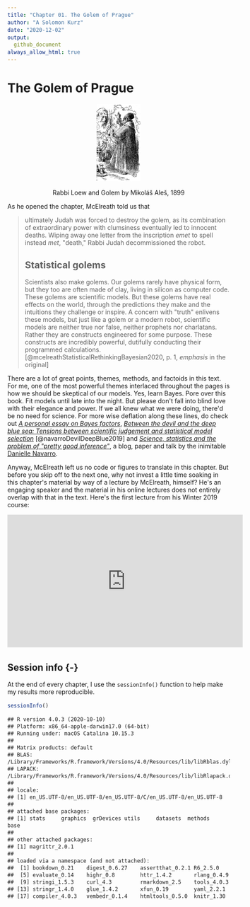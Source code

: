 ```yaml
---
title: "Chapter 01. The Golem of Prague"
author: "A Solomon Kurz"
date: "2020-12-02"
output:
  github_document
always_allow_html: true
---
```


# The Golem of Prague

<div class="figure" style="text-align: center">
<img src="pictures/Golem_and_Loew.jpg" alt="Rabbi Loew and Golem by Mikoláš Aleš, 1899" width="20%" />
<p class="caption">Rabbi Loew and Golem by Mikoláš Aleš, 1899</p>
</div>

As he opened the chapter, McElreath told us that

> ultimately Judah was forced to destroy the golem, as its combination of extraordinary power with clumsiness eventually led to innocent deaths. Wiping away one letter from the inscription *emet* to spell instead *met*, "death," Rabbi Judah decommissioned the robot.
>
> ## Statistical golems
>
> Scientists also make golems. Our golems rarely have physical form, but they too are often made of clay, living in silicon as computer code. These golems are scientific models. But these golems have real effects on the world, through the predictions they make and the intuitions they challenge or inspire. A concern with "truth" enlivens these models, but just like a golem or a modern robot, scientific models are neither true nor false, neither prophets nor charlatans. Rather they are constructs engineered for some purpose. These constructs are incredibly powerful, dutifully conducting their programmed calculations. [@mcelreathStatisticalRethinkingBayesian2020, p. 1, *emphasis* in the original]

There are a lot of great points, themes, methods, and factoids in this text. For me, one of the most powerful themes interlaced throughout the pages is how we should be skeptical of our models. Yes, learn Bayes. Pore over this book. Fit models until late into the night. But please don't fall into blind love with their elegance and power. If we all knew what we were doing, there'd be no need for science. For more wise deflation along these lines, do check out [*A personal essay on Bayes factors*](https://djnavarro.net/post/a-personal-essay-on-bayes-factors/), [*Between the devil and the deep blue sea: Tensions between scientific judgement and statistical model selection*](https://link.springer.com/article/10.1007/s42113-018-0019-z) [@navarroDevilDeepBlue2019] and [*Science, statistics and the problem of "pretty good inference"*](https://www.youtube.com/watch?v=tNkmsAOn7aU), a blog, paper and talk by the inimitable [Danielle Navarro](https://twitter.com/djnavarro?lang=en).

Anyway, McElreath left us no code or figures to translate in this chapter. But before you skip off to the next one, why not invest a little time soaking in this chapter's material by way of a lecture by McElreath, himself? He's an engaging speaker and the material in his online lectures does not entirely overlap with that in the text. Here's the first lecture from his Winter 2019 course:

<!--html_preserve--><div class="vembedr" align="center">
<div>
<iframe src="https://www.youtube.com/embed/4WVelCswXo4" width="533" height="300" frameborder="0" allowfullscreen=""></iframe>
</div>
</div><!--/html_preserve-->

## Session info {-}

At the end of every chapter, I use the `sessionInfo()` function to help make my results more reproducible.


```r
sessionInfo()
```

```
## R version 4.0.3 (2020-10-10)
## Platform: x86_64-apple-darwin17.0 (64-bit)
## Running under: macOS Catalina 10.15.3
## 
## Matrix products: default
## BLAS:   /Library/Frameworks/R.framework/Versions/4.0/Resources/lib/libRblas.dylib
## LAPACK: /Library/Frameworks/R.framework/Versions/4.0/Resources/lib/libRlapack.dylib
## 
## locale:
## [1] en_US.UTF-8/en_US.UTF-8/en_US.UTF-8/C/en_US.UTF-8/en_US.UTF-8
## 
## attached base packages:
## [1] stats     graphics  grDevices utils     datasets  methods   base     
## 
## other attached packages:
## [1] magrittr_2.0.1
## 
## loaded via a namespace (and not attached):
##  [1] bookdown_0.21    digest_0.6.27    assertthat_0.2.1 R6_2.5.0        
##  [5] evaluate_0.14    highr_0.8        httr_1.4.2       rlang_0.4.9     
##  [9] stringi_1.5.3    curl_4.3         rmarkdown_2.5    tools_4.0.3     
## [13] stringr_1.4.0    glue_1.4.2       xfun_0.19        yaml_2.2.1      
## [17] compiler_4.0.3   vembedr_0.1.4    htmltools_0.5.0  knitr_1.30
```

